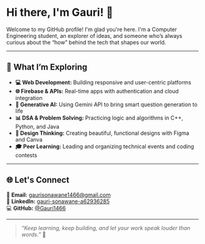 # Hi there, I'm Gauri! 👋

Welcome to my GitHub profile! I'm glad you're here. I'm a Computer Engineering student, an explorer of ideas, and someone who’s always curious about the “how” behind the tech that shapes our world.

---

## 🚀 What I’m Exploring

- **💻 Web Development:** Building responsive and user-centric platforms  
- **🌐 Firebase & APIs:** Real-time apps with authentication and cloud integration  
- **🤖 Generative AI:** Using Gemini API to bring smart question generation to life  
- **📊 DSA & Problem Solving:** Practicing logic and algorithms in C++, Python, and Java  
- **🎨 Design Thinking:** Creating beautiful, functional designs with Figma and Canva  
- **🎓 Peer Learning:** Leading and organizing technical events and coding contests

---

## 🌐 Let's Connect

📧 **Email:** gaurisonawane1466@gmail.com  
🔗 **LinkedIn:** [gauri-sonawane-a62936285](https://www.linkedin.com/in/gauri-sonawane-a62936285/)  
💻 **GitHub:** [@Gauri1466](https://github.com/Gauri1466)

---

> _“Keep learning, keep building, and let your work speak louder than words.”_ 🌱

